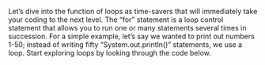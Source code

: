 Let’s dive into the function of loops as time-savers that will immediately take your coding to the next level. The “for” statement is a loop control statement that allows you to run one or many statements several times in succession. For a simple example, let’s say we wanted to print out numbers 1-50; instead of writing fifty “System.out.println()” statements, we use a loop. Start exploring loops by looking through the code below.

